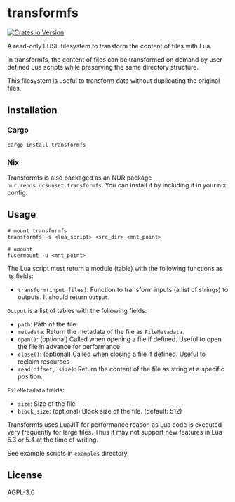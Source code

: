 # transformfs

[![Crates.io Version](https://img.shields.io/crates/v/transformfs)](https://crates.io/crates/transformfs)

A read-only FUSE filesystem to transform the content of files with Lua.

In transformfs, the content of files can be transformed on demand by user-defined Lua scripts
while preserving the same directory structure.

This filesystem is useful to transform data without duplicating the original files.

## Installation

### Cargo

```shell
cargo install transformfs
```

### Nix

Transformfs is also packaged as an NUR package `nur.repos.dcsunset.transformfs`.
You can install it by including it in your nix config.



## Usage

``` shell
# mount transformfs
transformfs -s <lua_script> <src_dir> <mnt_point>

# umount
fusermount -u <mnt_point>
```

The Lua script must return a module (table) with the following functions as its fields:
- `transform(input_files)`: Function to transform inputs (a list of strings) to outputs. It should return `Output`.

`Output` is a list of tables with the following fields:
- `path`: Path of the file
- `metadata`: Return the metadata of the file as `FileMetadata`.
- `open()`: (optional) Called when opening a file if defined. Useful to open the file in advance for performance
- `close()`: (optional) Called when closing a file if defined. Useful to reclaim resources
- `read(offset, size)`: Return the content of the file as string at a specific position.

`FileMetadata` fields:
- `size`: Size of the file
- `block_size`: (optional) Block size of the file. (default: 512)


Transformfs uses LuaJIT for performance reason as Lua code is executed very frequently for large files.
Thus it may not support new features in Lua 5.3 or 5.4 at the time of writing.

See example scripts in `examples` directory.


## License

AGPL-3.0

